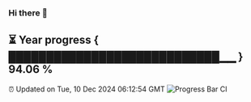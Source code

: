 ### Hi there 👋
⏳ Year progress { ████████████████████████████▁▁ } 94.06 %
---
⏰ Updated on Tue, 10 Dec 2024 06:12:54 GMT
![Progress Bar CI](https://github.com/Moyi321/Moyi321/workflows/Progress%20Bar%20CI/badge.svg)
